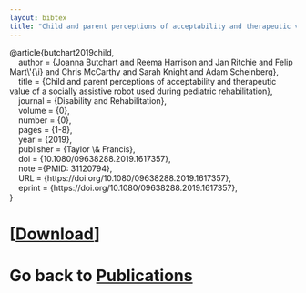 ```yaml
---
layout: bibtex
title: "Child and parent perceptions of acceptability and therapeutic value of a socially assistive robot used during pediatric rehabilitation (BibTeX citation)"
---
```


<P>@article{butchart2019child,<br/>
&#160;&#160;&#160;&#160;author = {Joanna Butchart and Reema Harrison and Jan Ritchie and Felip Mart\'{\i} and Chris McCarthy and Sarah Knight and Adam Scheinberg},<br/>
&#160;&#160;&#160;&#160;title = {Child and parent perceptions of acceptability and therapeutic value of a socially assistive robot used during pediatric rehabilitation},<br/>
&#160;&#160;&#160;&#160;journal = {Disability and Rehabilitation},<br/>
&#160;&#160;&#160;&#160;volume = {0},<br/>
&#160;&#160;&#160;&#160;number = {0},<br/>
&#160;&#160;&#160;&#160;pages = {1-8},<br/>
&#160;&#160;&#160;&#160;year  = {2019},<br/>
&#160;&#160;&#160;&#160;publisher = {Taylor \& Francis},<br/>
&#160;&#160;&#160;&#160;doi = {10.1080/09638288.2019.1617357},<br/>
&#160;&#160;&#160;&#160;note ={PMID: 31120794},<br/>
&#160;&#160;&#160;&#160;URL = {https://doi.org/10.1080/09638288.2019.1617357},<br/>
&#160;&#160;&#160;&#160;eprint = {https://doi.org/10.1080/09638288.2019.1617357},<br/>
}</p>

# [[Download](butchart2019child.bib)]
# Go back to [Publications](/pub.html)
